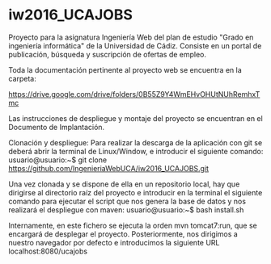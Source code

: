 # iw2016_UCAJOBS
Proyecto para la asignatura Ingeniería Web del plan de estudio "Grado en ingeniería informática" de la Universidad de Cádiz.
Consiste en un portal de publicación, búsqueda y suscripción de ofertas de empleo.

Toda la documentación pertinente al proyecto web se encuentra en la carpeta:

https://drive.google.com/drive/folders/0B55Z9Y4WmEHvOHUtNUhRemhxTmc

Las instrucciones de despliegue y montaje del proyecto se encuentran en el Documento de Implantación.

Clonación y despliegue:
Para realizar la descarga de la aplicación con git se deberá abrir la terminal de Linux/Window, e introducir el siguiente comando:
  usuario@usuario:~$  git clone https://github.com/IngenieriaWebUCA/iw2016_UCAJOBS.git

Una vez clonada y se dispone de ella en un repositorio local, hay que dirigirse al directorio raíz del proyecto e introducir en la terminal el siguiente comando para ejecutar el script que nos genera la base de datos y nos realizará el despliegue con maven:
  usuario@usuario:~$  bash install.sh

Internamente, en este fichero se ejecuta la orden mvn tomcat7:run, que se encargará de desplegar el proyecto.
Posteriormente, nos dirigimos a nuestro navegador por defecto e introducimos la siguiente URL
  localhost:8080/ucajobs

